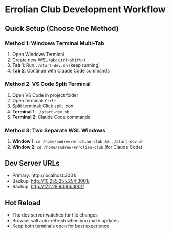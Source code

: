 # Errolian Club Development Workflow

## Quick Setup (Choose One Method)

### Method 1: Windows Terminal Multi-Tab
1. Open Windows Terminal
2. Create new WSL tab: `Ctrl+Shift+T`
3. **Tab 1**: Run `./start-dev.sh` (keep running)
4. **Tab 2**: Continue with Claude Code commands

### Method 2: VS Code Split Terminal
1. Open VS Code in project folder
2. Open terminal: `Ctrl+` ` 
3. Split terminal: Click split icon
4. **Terminal 1**: `./start-dev.sh`
5. **Terminal 2**: Claude Code commands

### Method 3: Two Separate WSL Windows
1. **Window 1**: `cd /home/andrew/errolian-club && ./start-dev.sh`
2. **Window 2**: `cd /home/andrew/errolian-club` (for Claude Code)

## Dev Server URLs
- Primary: http://localhost:3001/
- Backup: http://10.255.255.254:3001/
- Backup: http://172.28.90.86:3001/

## Hot Reload
- The dev server watches for file changes
- Browser will auto-refresh when you make updates
- Keep both terminals open for best experience